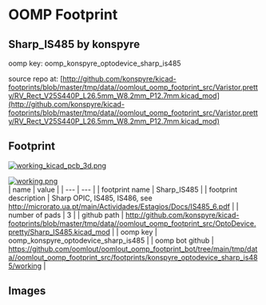 # OOMP Footprint  
## Sharp_IS485  by konspyre  
  
oomp key: oomp_konspyre_optodevice_sharp_is485  
  
source repo at: [http://github.com/konspyre/kicad-footprints/blob/master/tmp/data//oomlout_oomp_footprint_src/Varistor.pretty/RV_Rect_V25S440P_L26.5mm_W8.2mm_P12.7mm.kicad_mod](http://github.com/konspyre/kicad-footprints/blob/master/tmp/data//oomlout_oomp_footprint_src/Varistor.pretty/RV_Rect_V25S440P_L26.5mm_W8.2mm_P12.7mm.kicad_mod)  
## Footprint  
  
[![working_kicad_pcb_3d.png](working_kicad_pcb_3d_600.png)](working_kicad_pcb_3d.png)  
  
[![working.png](working_600.png)](working.png)  
| name | value | 
| --- | --- | 
| footprint name | Sharp_IS485 | 
| footprint description | Sharp OPIC, IS485, IS486, see http://microrato.ua.pt/main/Actividades/Estagios/Docs/IS485_6.pdf | 
| number of pads | 3 | 
| github path | http://github.com/konspyre/kicad-footprints/blob/master/tmp/data//oomlout_oomp_footprint_src/OptoDevice.pretty/Sharp_IS485.kicad_mod | 
| oomp key | oomp_konspyre_optodevice_sharp_is485 | 
| oomp bot github | https://github.com/oomlout/oomlout_oomp_footprint_bot/tree/main/tmp/data//oomlout_oomp_footprint_src/footprints/konspyre_optodevice_sharp_is485/working | 
## Images  
